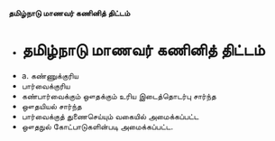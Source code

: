 **தமிழ்நாடு மாணவர் கணினித் திட்டம்**
- # தமிழ்நாடு மாணவர் கணினித் திட்டம்
- a. கண்ணுக்குரிய
- பார்வைக்குரிய
- கண்பார்வைக்கும் ஔதக்கும் உரிய இடைத்தொடர்பு சார்ந்த
- ஔதயியல் சார்ந்த
- பார்வைக்குத் துணைசெய்யும் வகையில் அமைக்கப்பட்ட
- ஔதநுல் கோட்பாடுகளின்படி அமைக்கப்பட்ட.

